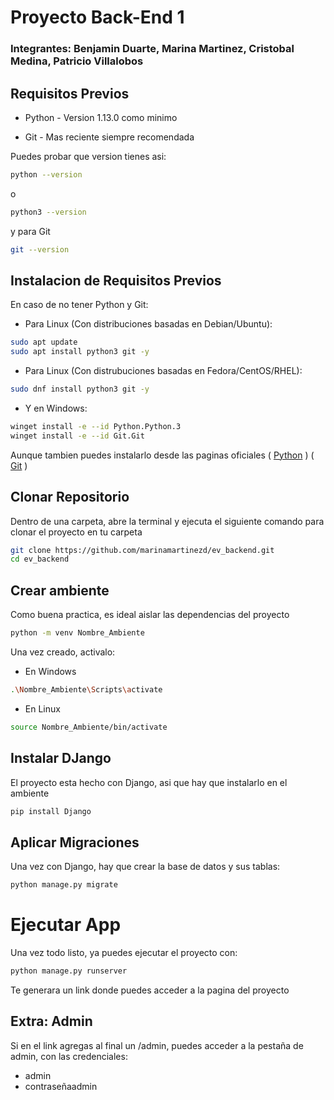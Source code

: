 # Proyecto Back-End 1
### Integrantes: Benjamin Duarte, Marina Martinez, Cristobal Medina, Patricio Villalobos
## Requisitos Previos

- Python - Version 1.13.0 como minimo

- Git - Mas reciente siempre recomendada

Puedes probar que version tienes asi:
```bash
python --version
```
o 
```bash
python3 --version
```
y para Git
```bash
git --version
```


## Instalacion de Requisitos Previos
En caso de no tener Python y Git:

- Para Linux (Con distribuciones basadas en Debian/Ubuntu):
```bash
sudo apt update
sudo apt install python3 git -y
```

- Para Linux (Con distrubuciones basadas en Fedora/CentOS/RHEL):
```bash
sudo dnf install python3 git -y
```

- Y en Windows:
```bash
winget install -e --id Python.Python.3
winget install -e --id Git.Git
```

Aunque tambien puedes instalarlo desde las paginas oficiales
(
[Python](https://www.python.org/downloads/)
) (
[Git](https://git-scm.com/downloads)
)


## Clonar Repositorio
Dentro de una carpeta, abre la terminal y ejecuta el siguiente comando para clonar el proyecto en tu carpeta
```bash
git clone https://github.com/marinamartinezd/ev_backend.git
cd ev_backend
```


## Crear ambiente
Como buena practica, es ideal aislar las dependencias del proyecto
```bash
python -m venv Nombre_Ambiente
```

Una vez creado, activalo:
- En Windows
```bash
.\Nombre_Ambiente\Scripts\activate
```
- En Linux
```bash
source Nombre_Ambiente/bin/activate
```

## Instalar DJango
El proyecto esta hecho con Django, asi que hay que instalarlo en el ambiente
```bash
pip install Django
```


## Aplicar Migraciones
Una vez con Django, hay que crear la base de datos y sus tablas:
```bash
python manage.py migrate
```


# Ejecutar App
Una vez todo listo, ya puedes ejecutar el proyecto con:
```bash
python manage.py runserver
```



Te generara un link donde puedes acceder a la pagina del proyecto
## Extra: Admin
Si en el link agregas al final un /admin, puedes acceder a la pestaña de admin, con las credenciales:
- admin
- contraseñaadmin
